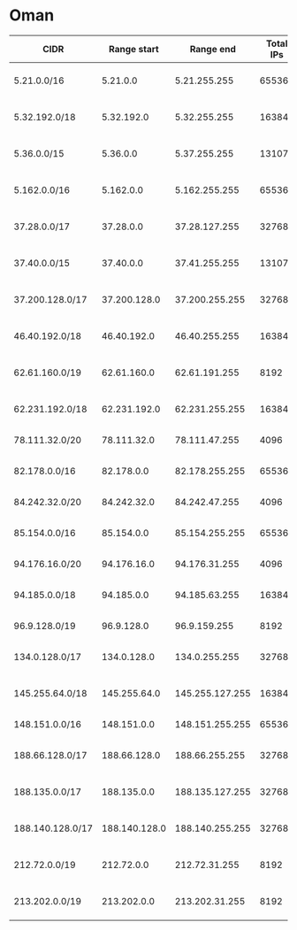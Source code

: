 # Oman

CIDR               | Range start     | Range end       | Total IPs  | Assign date | Owner
------------------ | --------------- | --------------- | ---------- | ----------- | -----
5.21.0.0/16        | 5.21.0.0        | 5.21.255.255    | 65536      | 2012-05-03  | Omani Qatari Telecommunications Company SAOC
5.32.192.0/18      | 5.32.192.0      | 5.32.255.255    | 16384      | 2012-05-10  | Oman Telecommunications Company (S.A.O.G)
5.36.0.0/15        | 5.36.0.0        | 5.37.255.255    | 131072     | 2012-05-10  | Oman Telecommunications Company (S.A.O.G)
5.162.0.0/16       | 5.162.0.0       | 5.162.255.255   | 65536      | 2012-07-27  | Omani Qatari Telecommunications Company SAOC
37.28.0.0/17       | 37.28.0.0       | 37.28.127.255   | 32768      | 2011-12-28  | Omani Qatari Telecommunications Company SAOC
37.40.0.0/15       | 37.40.0.0       | 37.41.255.255   | 131072     | 2012-01-03  | Oman Telecommunications Company (S.A.O.G)
37.200.128.0/17    | 37.200.128.0    | 37.200.255.255  | 32768      | 2012-03-22  | Omani Qatari Telecommunications Company SAOC
46.40.192.0/18     | 46.40.192.0     | 46.40.255.255   | 16384      | 2010-07-12  | Omani Qatari Telecommunications Company SAOC
62.61.160.0/19     | 62.61.160.0     | 62.61.191.255   | 8192       | 2002-01-21  | Oman Telecommunications Company (S.A.O.G)
62.231.192.0/18    | 62.231.192.0    | 62.231.255.255  | 16384      | 2003-03-06  | Oman Telecommunications Company (S.A.O.G)
78.111.32.0/20     | 78.111.32.0     | 78.111.47.255   | 4096       | 2008-07-29  | Awaser Oman LLC
82.178.0.0/16      | 82.178.0.0      | 82.178.255.255  | 65536      | 2003-09-05  | Oman Telecommunications Company (S.A.O.G)
84.242.32.0/20     | 84.242.32.0     | 84.242.47.255   | 4096       | 2004-06-23  | Awaser Oman LLC
85.154.0.0/16      | 85.154.0.0      | 85.154.255.255  | 65536      | 2004-11-01  | Oman Telecommunications Company (S.A.O.G)
94.176.16.0/20     | 94.176.16.0     | 94.176.31.255   | 4096       | 2008-08-14  | Awaser Oman LLC
94.185.0.0/18      | 94.185.0.0      | 94.185.63.255   | 16384      | 2011-09-13  | Omani Qatari Telecommunications Company SAOC
96.9.128.0/19      | 96.9.128.0      | 96.9.159.255    | 8192       | 2015-05-04  | Awaser Oman LLC
134.0.128.0/17     | 134.0.128.0     | 134.0.255.255   | 32768      | 2011-11-01  | Oman Telecommunications Company (S.A.O.G)
145.255.64.0/18    | 145.255.64.0    | 145.255.127.255 | 16384      | 2011-11-21  | Omani Qatari Telecommunications Company SAOC
148.151.0.0/16     | 148.151.0.0     | 148.151.255.255 | 65536      | 1993-09-01  | 
188.66.128.0/17    | 188.66.128.0    | 188.66.255.255  | 32768      | 2011-01-04  | Omani Qatari Telecommunications Company SAOC
188.135.0.0/17     | 188.135.0.0     | 188.135.127.255 | 32768      | 2009-04-29  | Omani Qatari Telecommunications Company SAOC
188.140.128.0/17   | 188.140.128.0   | 188.140.255.255 | 32768      | 2009-05-29  | Oman Telecommunications Company (S.A.O.G)
212.72.0.0/19      | 212.72.0.0      | 212.72.31.255   | 8192       | 1998-09-24  | Oman Telecommunications Company (S.A.O.G)
213.202.0.0/19     | 213.202.0.0     | 213.202.31.255  | 8192       | 2011-09-07  | Oman Telecommunications Company (S.A.O.G)
